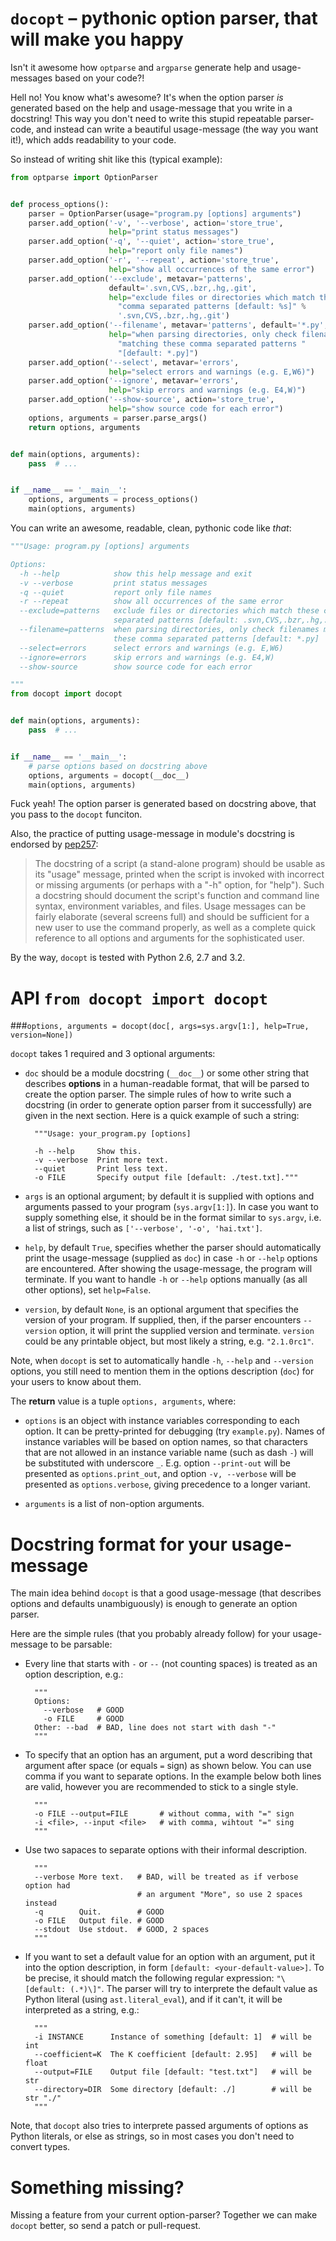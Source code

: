 
`docopt` – pythonic option parser, that will make you happy
===============================================================================

Isn't it awesome how `optparse` and `argparse` generate help and usage-messages
based on your code?!

Hell no!  You know what's awesome?  It's when the option parser *is* generated
based on the help and usage-message that you write in a docstring!  This way
you don't need to write this stupid repeatable parser-code, and instead can
write a beautiful usage-message (the way you want it!), which adds readability
to your code.

So instead of writing shit like this (typical example):

```python
from optparse import OptionParser


def process_options():
    parser = OptionParser(usage="program.py [options] arguments")
    parser.add_option('-v', '--verbose', action='store_true',
                      help="print status messages")
    parser.add_option('-q', '--quiet', action='store_true',
                      help="report only file names")
    parser.add_option('-r', '--repeat', action='store_true',
                      help="show all occurrences of the same error")
    parser.add_option('--exclude', metavar='patterns',
                      default='.svn,CVS,.bzr,.hg,.git',
                      help="exclude files or directories which match these "
                        "comma separated patterns [default: %s]" %
                        '.svn,CVS,.bzr,.hg,.git')
    parser.add_option('--filename', metavar='patterns', default='*.py',
                      help="when parsing directories, only check filenames "
                        "matching these comma separated patterns "
                        "[default: *.py]")
    parser.add_option('--select', metavar='errors',
                      help="select errors and warnings (e.g. E,W6)")
    parser.add_option('--ignore', metavar='errors',
                      help="skip errors and warnings (e.g. E4,W)")
    parser.add_option('--show-source', action='store_true',
                      help="show source code for each error")
    options, arguments = parser.parse_args()
    return options, arguments


def main(options, arguments):
    pass  # ...


if __name__ == '__main__':
    options, arguments = process_options()
    main(options, arguments)
```

You can write an awesome, readable, clean, pythonic code like *that*:

```python
"""Usage: program.py [options] arguments

Options:
  -h --help            show this help message and exit
  -v --verbose         print status messages
  -q --quiet           report only file names
  -r --repeat          show all occurrences of the same error
  --exclude=patterns   exclude files or directories which match these comma
                       separated patterns [default: .svn,CVS,.bzr,.hg,.git]
  --filename=patterns  when parsing directories, only check filenames matching
                       these comma separated patterns [default: *.py]
  --select=errors      select errors and warnings (e.g. E,W6)
  --ignore=errors      skip errors and warnings (e.g. E4,W)
  --show-source        show source code for each error

"""
from docopt import docopt


def main(options, arguments):
    pass  # ...


if __name__ == '__main__':
    # parse options based on docstring above
    options, arguments = docopt(__doc__)
    main(options, arguments)
```

Fuck yeah! The option parser is generated based on docstring above, that you
pass to the `docopt` funciton.

Also, the practice of putting usage-message in module's docstring
is endorsed by [pep257](http://www.python.org/dev/peps/pep-0257/):

> The docstring of a script (a stand-alone program) should be usable as its
> "usage" message, printed when the script is invoked with incorrect or
> missing arguments (or perhaps with a "-h" option, for "help"). Such a
> docstring should document the script's function and command line syntax,
> environment variables, and files. Usage messages can be fairly elaborate
> (several screens full) and should be sufficient for a new user to use the
> command properly, as well as a complete quick reference to all options and
> arguments for the sophisticated user.

By the way, `docopt` is tested with Python 2.6, 2.7 and 3.2.

API `from docopt import docopt`
===============================================================================

###`options, arguments = docopt(doc[, args=sys.argv[1:], help=True, version=None])`

`docopt` takes 1 required and 3 optional arguments:

- `doc` should be a module docstring (`__doc__`) or some other string that
describes **options** in a human-readable format, that will be parsed to create
the option parser.  The simple rules of how to write such a docstring
(in order to generate option parser from it successfully) are given in the next
section. Here is a quick example of such a string:

        """Usage: your_program.py [options]

        -h --help     Show this.
        -v --verbose  Print more text.
        --quiet       Print less text.
        -o FILE       Specify output file [default: ./test.txt]."""

- `args` is an optional argument; by default it is supplied with options and
arguments passed to your program (`sys.argv[1:]`). In case you want to supply
something else, it should be in the format similar to `sys.argv`, i.e. a list
of strings, such as `['--verbose', '-o', 'hai.txt']`.

- `help`, by default `True`, specifies whether the parser should automatically
print the usage-message (supplied as `doc`) in case `-h` or `--help` options
are encountered. After showing the usage-message, the program will terminate.
If you want to handle `-h` or `--help` options manually (as all other options),
set `help=False`.

- `version`, by default `None`, is an optional argument that specifies the
version of your program. If supplied, then, if the parser encounters
`--version` option, it will print the supplied version and terminate.
`version` could be any printable object, but most likely a string,
e.g. `"2.1.0rc1"`.

Note, when `docopt` is set to automatically handle `-h`, `--help` and
`--version` options, you still need to mention them in the options description
(`doc`) for your users to know about them.

The **return** value is a tuple `options, arguments`, where:

- `options` is an object with instance variables corresponding to each option.
It can be pretty-printed for debugging (try `example.py`). Names of
instance variables will be based on option names, so that characters
that are not allowed in an instance variable name (such as dash `-`) will be
substituted with underscore `_`. E.g. option `--print-out` will be
presented as `options.print_out`, and option `-v, --verbose` will be
presented as `options.verbose`, giving precedence to a longer variant.

- `arguments` is a list of non-option arguments.

Docstring format for your usage-message
===============================================================================

The main idea behind `docopt` is that a good usage-message (that describes
options and defaults unambiguously) is enough to generate an option parser.

Here are the simple rules (that you probably already follow) for your
usage-message to be parsable:

- Every line that starts with `-` or `--` (not counting spaces) is treated
as an option description, e.g.:

        """
        Options:
          --verbose   # GOOD
          -o FILE     # GOOD
        Other: --bad  # BAD, line does not start with dash "-"
        """

- To specify that an option has an argument, put a word describing that
argument after space (or equals `=` sign) as shown below.
You can use comma if you want to separate options. In the example below both
lines are valid, however you are recommended to stick to a single style.

        """
        -o FILE --output=FILE       # without comma, with "=" sign
        -i <file>, --input <file>   # with comma, wihtout "=" sing
        """

- Use two sapaces to separate options with their informal description.

        """
        --verbose More text.   # BAD, will be treated as if verbose option had
                               # an argument "More", so use 2 spaces instead
        -q        Quit.        # GOOD
        -o FILE   Output file. # GOOD
        --stdout  Use stdout.  # GOOD, 2 spaces
        """

- If you want to set a default value for an option with an argument, put it
into the option description, in form `[default: <your-default-value>]`.
To be precise, it should match the following regular expression:
`"\[default: (.*)\]"`.
The parser will try to interprete the default value as Python literal
(using `ast.literal_eval`), and if it can't, it will be interpreted as a
string, e.g.:

        """
        -i INSTANCE      Instance of something [default: 1]  # will be int
        --coefficient=K  The K coefficient [default: 2.95]   # will be float
        --output=FILE    Output file [default: "test.txt"]   # will be str
        --directory=DIR  Some directory [default: ./]        # will be str "./"
        """

Note, that `docopt` also tries to interprete passed arguments of options as
Python literals, or else as strings, so in most cases you don't need to
convert types.

Something missing?
===============================================================================

Missing a feature from your current option-parser? Together we can make
`docopt` better, so send a patch or pull-request.
